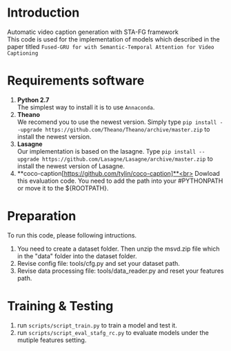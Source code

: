 # Introduction
Automatic video caption generation with STA-FG framework<br>
This code is used for the implementation of models which described in the paper titled `Fused-GRU for with Semantic-Temporal Attention for Video Captioning` 
# Requirements software
1. **Python 2.7**<br>The simplest way to install it is to use `Annaconda`.<br>
2. **Theano** <br> We recomend you to use the newest version. Simply type 
`pip install --upgrade https://github.com/Theano/Theano/archive/master.zip` to install the newest version.<br>
3. **Lasagne** <br> Our implementation is based on the lasagne. Type `pip install --upgrade https://github.com/Lasagne/Lasagne/archive/master.zip` to install the newest version of Lasagne.
4. **coco-caption[https://github.com/tylin/coco-caption]**<br> Dowload this evaluation code. You need to add the path into your #PYTHONPATH or move it to the ${ROOTPATH}. 

# Preparation
To run this code, please following intructions.<br>
1. You need to create a dataset folder. Then unzip the msvd.zip file which in the "data" folder into the dataset folder.<br>
2. Revise config file: tools/cfg.py and set your dataset path. 
3. Revise data processing file: tools/data_reader.py and reset your features path. 
# Training & Testing
1. run `scripts/script_train.py` to train a model and test it.
2. run `scripts/script_eval_stafg_rc.py` to evaluate models under the mutiple features setting.
